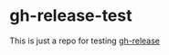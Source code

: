 # gh-release-test

This is just a repo for testing [gh-release](https://github.com/ngoldman/gh-release)
